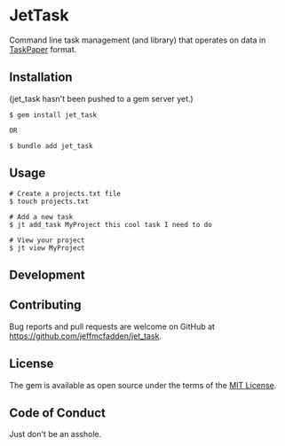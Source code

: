 # JetTask

Command line task management (and library) that operates on data in 
[TaskPaper](https://www.taskpaper.com/guide/getting-started/) format.

## Installation

(jet_task hasn't been pushed to a gem server yet.)

```
$ gem install jet_task

OR

$ bundle add jet_task
```

## Usage

```
# Create a projects.txt file
$ touch projects.txt

# Add a new task
$ jt add_task MyProject this cool task I need to do

# View your project
$ jt view MyProject
```


## Development


## Contributing

Bug reports and pull requests are welcome on GitHub at https://github.com/jeffmcfadden/jet_task. 

## License

The gem is available as open source under the terms of the [MIT License](https://opensource.org/licenses/MIT).

## Code of Conduct

Just don't be an asshole.